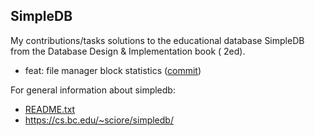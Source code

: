 ## SimpleDB

My contributions/tasks solutions to the educational database SimpleDB from the Database Design & Implementation book (
2ed).

- feat: file manager block
  statistics ([commit](https://github.com/Amr2812/simpledb/commit/4948b9ea0b37703d6af37259be9dc8f18a428d24))

For general information about simpledb:

- [README.txt](README.txt)
- https://cs.bc.edu/~sciore/simpledb/